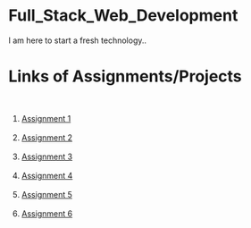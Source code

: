 # Full_Stack_Web_Development
I am here to start a fresh technology..
<br>
<h1>Links of Assignments/Projects</h1>
<br>
<ol>
  <li><a href="http://127.0.0.1:5500/assign1.html">Assignment 1</a></li>
  <br>
  <li><a href="http://127.0.0.1:5500/assign2.html">Assignment 2</a></li>
  <br>
   <li><a href="http://127.0.0.1:5500/assign3.html">Assignment 3</a></li>
   <br>
   <li><a href="http://127.0.0.1:5500/day2/assignment4.html">Assignment 4</a></li>
  <br>
   <li><a href="http://127.0.0.1:5500/assignment5/assignment5.html">Assignment 5</a></li>
    <br>
   <li><a href="http://127.0.0.1:5500/assignment6/assign6.html">Assignment 6</a></li>
  
</ol>

  
